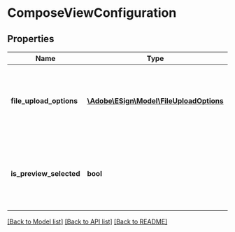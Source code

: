 # ComposeViewConfiguration

## Properties
Name | Type | Description | Notes
------------ | ------------- | ------------- | -------------
**file_upload_options** | [**\Adobe\ESign\\Model\FileUploadOptions**](FileUploadOptions.md) | Controls various file upload options available on the compose page | [optional] 
**is_preview_selected** | **bool** | Should the compose page be provided with authoring mode selected? | [optional] 

[[Back to Model list]](../README.md#documentation-for-models) [[Back to API list]](../README.md#documentation-for-api-endpoints) [[Back to README]](../README.md)


